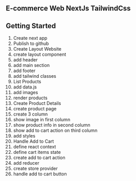 ## E-commerce Web NextJs TailwindCss

## Getting Started

1. Create next app
2. Publish to github
3. Create Layout Website
  1. create layout component
  2. add header
  3. add main section
  4. add footer
  5. add tailwind classes
4. List Products
  1. add data.js
  2. add images
  3. render products
5. Create Product Details
  1. create product page
  2. create 3 column
  3. show image in first column
  4. show product info in second column
  5. show add to cart action on third column
  6. add styles
6. Handle Add to Cart
  1. define react context
  2. define cart items state
  3. create add to cart action
  4. add reducer
  5. create store provider
  6. handle add to cart button
